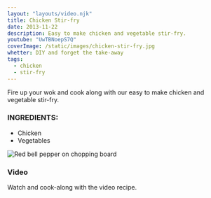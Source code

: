```yaml
---
layout: "layouts/video.njk"
title: Chicken Stir-fry
date: 2013-11-22
description: Easy to make chicken and vegetable stir-fry.
youtube: "UwTBNoepS7Q"
coverImage: /static/images/chicken-stir-fry.jpg
whetter: DIY and forget the take-away
tags:
  - chicken
  - stir-fry
---
```


Fire up your wok and cook along with our easy to make chicken and vegetable stir-fry.

### INGREDIENTS:
* Chicken
* Vegetables

![Red bell pepper on chopping board](/static/images/red-bell-pepper-chopping-board.jpg?nf_resize=fit&w=960)

### Video
Watch and cook-along with the video recipe.



